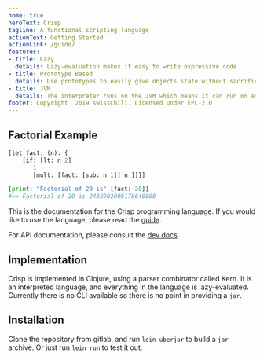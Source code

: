 ```yaml
---
home: true
heroText: Crisp
tagline: A functional scripting language
actionText: Getting Started
actionLink: /guide/
features:
- title: Lazy
  details: Lazy-evaluation makes it easy to write expressive code
- title: Prototype Based
  details: Use prototypes to easily give objects state without sacrificing functionality
- title: JVM
  details: The interpreter runs on the JVM which means it can run on any platform.
footer: Copyright  2019 swissChili. Licensed under EPL-2.0
---
```

## Factorial Example
```python
[let fact: (n): {
	[if: [lt: n 2]
	   1
	   [mult: [fact: [sub: n 1]] n ]]}]

[print: "Factorial of 20 is" [fact: 20]]
#=> Factorial of 20 is 2432902008176640000
```

This is the documentation for the Crisp programming language. If you would like
to use the language, please read the [guide](guide/).

For API documentation, please consult the [dev docs](dev/).

## Implementation

Crisp is implemented in Clojure, using a parser combinator called Kern. It is an
interpreted language, and everything in the language is lazy-evaluated. Currently
there is no CLI available so there is no point in providing a `jar`. 

## Installation

Clone the repository from gitlab, and run `lein uberjar` to build a `jar` archive.
Or just run `lein run` to test it out.
